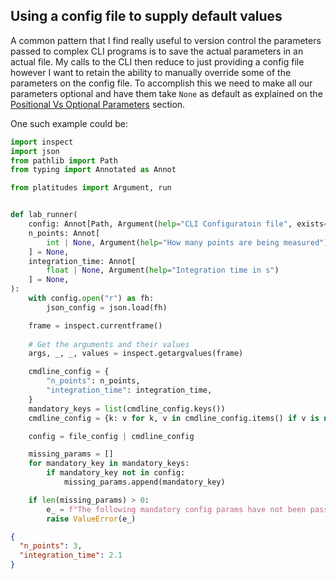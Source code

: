 ## Using a config file to supply default values

A common pattern that I find really useful to version control the parameters
passed to complex CLI programs is to save the actual parameters in an actual
file. My calls to the CLI then reduce to just providing a config file however I
want to retain the ability to manually override some of the parameters on the
config file. To accomplish this we need to make all our parameters optional and
have them take `None` as default as explained on the [Positional Vs Optional
Parameters](postional_vs_optional_parameters.md) section.

One such example could be:

```python
import inspect
import json
from pathlib import Path
from typing import Annotated as Annot

from platitudes import Argument, run


def lab_runner(
    config: Annot[Path, Argument(help="CLI Configuratoin file", exists=True)],
    n_points: Annot[
        int | None, Argument(help="How many points are being measured")
    ] = None,
    integration_time: Annot[
        float | None, Argument(help="Integration time in s")
    ] = None,
):
    with config.open("r") as fh:
        json_config = json.load(fh)

    frame = inspect.currentframe()
    
    # Get the arguments and their values
    args, _, _, values = inspect.getargvalues(frame)

    cmdline_config = {
        "n_points": n_points,
        "integration_time": integration_time,
    }
    mandatory_keys = list(cmdline_config.keys())
    cmdline_config = {k: v for k, v in cmdline_config.items() if v is not None}

    config = file_config | cmdline_config

    missing_params = []
    for mandatory_key in mandatory_keys:
        if mandatory_key not in config:
            missing_params.append(mandatory_key)

    if len(missing_params) > 0:
        e_ = f"The following mandatory config params have not been passed: {missing_params}"
        raise ValueError(e_)

```
```json
{
  "n_points": 3,
  "integration_time": 2.1
}
```
